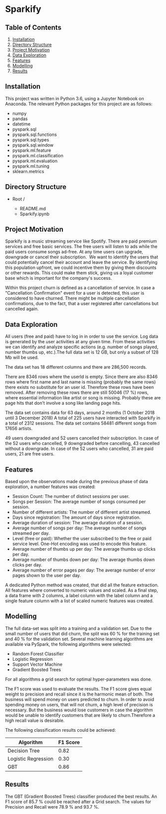 # Sparkify

## Table of Contents

1. [Installation](#installation)
2. [Directory Structure](#directoryStructure)
3. [Project Motivation](#motivation)
4. [Data Exploration](#exploration)
5. [Features](#features)
6. [Modelling](#modelling)
7. [Results](#results)

## Installation <a name="installation"></a>
This project was written in Python 3.6, using a Jupyter Notebook on Anaconda. The relevant Python packages for this project are as follows:

- numpy
- pandas
- datetime
- pyspark.sql
- pyspark.sql.functions
- pyspark.sql.types
- pyspark.sql.window
- pyspark.ml.feature 
- pyspark.ml.classification
- pyspark.ml.evaluation
- pyspark.ml.tuning
- sklearn.metrics

## Directory Structure <a name="directoryStructure"></a>

- Root /

    - README.md  
    - Sparkify.ipynb
    
## Project Motivation <a name="motivation"></a>
Sparkify is a music streaming service like Spotify. There are paid premium services and free basic services. 
The free users will listen to ads while the paid users consume songs ad-free. At any time users can upgrade, 
downgrade or cancel their subscription. 
We want to identify the users that could potentially cancel their account and leave the service. 
By identifying this population upfront, we could incentive them by giving them discounts or other rewards. 
This could make them stick, giving us a loyal customer base which is important for the company's success.

Within this project churn is defined as a cancellation of service. 
In case a "Cancellation Confirmation" event for a user is detected, this user is considered to have churned. 
There might be multiple cancellation confirmations, due to the fact, 
that a user registered after cancellations but cancelled again.

## Data Exploration <a name="exploration"></a>
All users (free and paid) have to log in in order to use the service. Log data is generated by the user activities at any given time. From these activities we can identify and analyze specific actions (e.g. number of songs played, number thumbs up, etc.).The full data set is 12 GB, but only a subset of 128 Mb will be used. 

The data set has 18 different columns and there are 286,500 records.

There are 8346 rows where the userId is empty. Since there are also 8346 rows where first name and last name is missing (probably the same rows) there exists no substitute for an user id. Therefore these rows have been removed. After removing these rows there are still 50046 (17 %) rows, where essential information like artist or song is missing. Probably these are page hits that don't involve a song like landing page hits.

The data set contains data for 63 days, around 2 months (1 October 2018 until 3 December 2018)
A total of 225 users have interacted with Sparkify in a total of 2312 sessions. The data set contains 58481 different songs from 17656 artists.

49 users downgraded and 52 users cancelled their subscription.
In case of the 52 users who cancelled, 9 downgraded before cancelling, 43 cancelled without a downgrade. In case of the 52 users who cancelled, 31 are paid users, 21 are free users.

## Features <a name="features"></a>

Based upon the observations made during the previous phase of data exploration, a number features was created:
- Session Count:
  The number of distinct sessions per user.
- Songs per Session:
  The average number of songs consumed per session.
- Number of different artists:
  The number of different artist streamed.
- Days since registration:
  The amount of days since registration.
- Average duration of session:
  The average duration of a session.
- Average number of songs per day:
  The average number of songs streamed per day.
- Level (free or paid):
  Whether the user subscribed to the free or paid service level. One-Hot encoding was used to encode this feature.
- Average number of thumbs up per day:
  The average thumbs up clicks per day.
- Average number of thumbs down per day:
  The average thumbs down clicks per day.
- Average number of error pages per day:
  The average number of error pages shown to the user per day.

A dedicated Python method was created, that did all the feature extraction. All features where converted to numeric values and scaled. As a final step, a data frame with 2 columns, a label column with the label column and a single feature column with a list of scaled numeric features was created.

## Modelling <a name="modelling"></a>
The full data-set was split into a training and a validation set. Due to the small number of users that did churn, the split was 60 % for the training set and 40 % for the validation set.
Several machine learning algorithms are available via PySpark, the following algorithms were selected:

- Random Forest Classifier
- Logistic Regression
- Support Vector Machine
- Gradient Boosted Trees

For all algorithms a grid search for optimal hyper-parameters was done.

The F1 score was used to evaluate the results. The F1 score gives equal weight to precision and recall since it is the harmonic mean of both.
The business will spend money on users predicted to churn. In order to avoid spending money on users, that will not churn, a high level of precision is necessary.
But the business would lose customers in case the algorithm would be unable to identify customers that are likely to churn.Therefore a high recall value is desirable.

The following classification results could be achieved:

| Algorithm            | F1 Score      |
| -------------------- | ------------- |
| Decision Tree        | 0.82          |
| Logistic Regression  | 0.30          |
| GBT                  | 0.86          |

## Results <a name="results"></a>
The GBT (Gradient Boosted Trees) classifier produced the best results. An F1 score of 85.7 % could be reached after a Grid search. The values for Precision and Recall were 78.9 % and 93.7 %.
